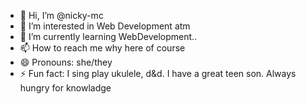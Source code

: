 - 👋 Hi, I’m @nicky-mc
- 👀 I’m interested in Web Development atm 
- 🌱 I’m currently learning WebDevelopment..
- 📫 How to reach me why here of course
- 😄 Pronouns: she/they
- ⚡ Fun fact: I sing play ukulele, d&d. I have a great teen son. Always hungry for knowladge

<!---
nicky-mc/nicky-mc is a ✨ special ✨ repository because its `README.md` (this file) appears on your GitHub profile.
You can click the Preview link to take a look at your changes.
--->
